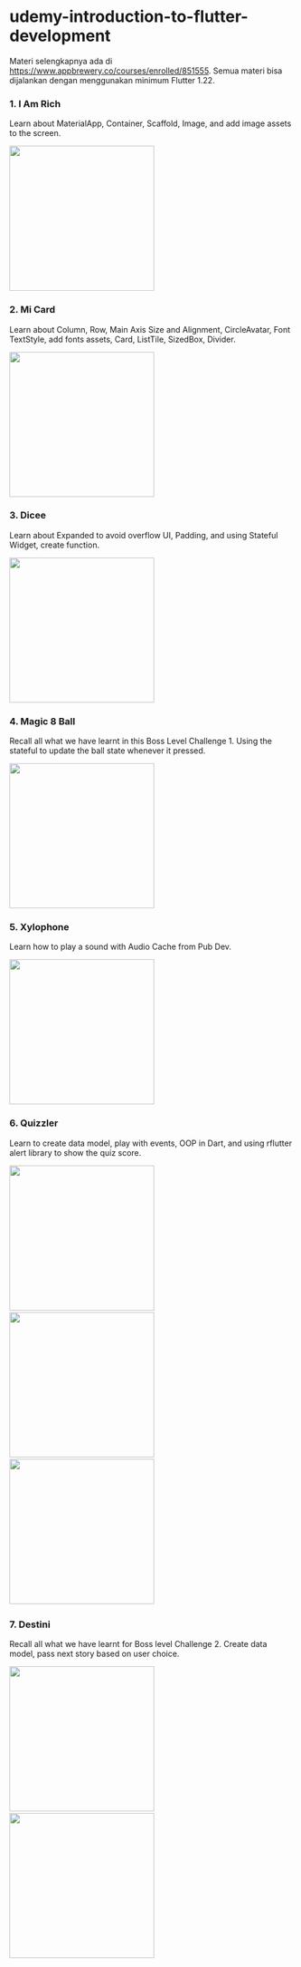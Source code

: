 # udemy-introduction-to-flutter-development
Materi selengkapnya ada di https://www.appbrewery.co/courses/enrolled/851555. Semua materi bisa dijalankan dengan menggunakan minimum Flutter 1.22.

### 1. I Am Rich
<p>Learn about MaterialApp, Container, Scaffold, Image, and add image assets to the screen.</p>
<img src="i_am_rich/screenshot/preview.png" width=256 />

### 2. Mi Card
<p>Learn about Column, Row, Main Axis Size and Alignment, CircleAvatar, Font TextStyle, add fonts assets, Card, ListTile, SizedBox, Divider.</p>
<img src="mi_card/screenshot/preview.png" width=256 />

### 3. Dicee
<p>Learn about Expanded to avoid overflow UI, Padding, and using Stateful Widget, create function.</p>
<img src="dicee/screenshot/preview.png" width=256 />

### 4. Magic 8 Ball
<p>Recall all what we have learnt in this Boss Level Challenge 1. Using the stateful to update the ball state whenever it pressed.</p>
<img src="magic_8_ball/screenshot/preview.png" width=256 />

### 5. Xylophone
<p>Learn how to play a sound with Audio Cache from Pub Dev.</p>
<img src="xylophone/screenshot/preview.png" width=256 />

### 6. Quizzler
<p>Learn to create data model, play with events, OOP in Dart, and using rflutter alert library to show the quiz score.</p>
<img src="quizzler/screenshot/preview1.png" width=256 />&nbsp;
<img src="quizzler/screenshot/preview2.png" width=256 />&nbsp;
<img src="quizzler/screenshot/preview3.png" width=256 />&nbsp;

### 7. Destini
<p>Recall all  what we have learnt for Boss level Challenge 2. Create data model, pass next story based on user choice.</p>
<img src="destini/screenshot/preview1.png" width=256 />&nbsp;
<img src="destini/screenshot/preview2.png" width=256 />&nbsp;
